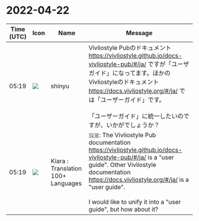 # 2022-04-22

|Time (UTC)|Icon|Name|Message|
|---|---|---|---|
|05:19|![](https://avatars.slack-edge.com/2018-04-27/354445776386_e258f5ed5ba887b08668_72.jpg)|shinyu|Vivliostyle Pubのドキュメント <https://vivliostyle.github.io/docs-vivliostyle-pub/#/ja/> ですが「ユーザガイド」になってます。ほかのVivliostyleのドキュメント <https://docs.vivliostyle.org/#/ja/> では「ユーザーガイド」です。<br><br>「ユーザーガイド」に統一したいのですが、いかがでしょうか？|
|05:19|![](https://avatars.slack-edge.com/2021-08-02/2324149410423_2aa7423c4133ecb9f168_72.png)|Kiara : Translation 100+ Languages|🇬🇧: The Vivliostyle Pub documentation <https://vivliostyle.github.io/docs-vivliostyle-pub/#/ja/> is a "user guide". Other Vivliostyle documentation <https://docs.vivliostyle.org/#/ja/> is a "user guide".<br><br>I would like to unify it into a "user guide", but how about it?|
